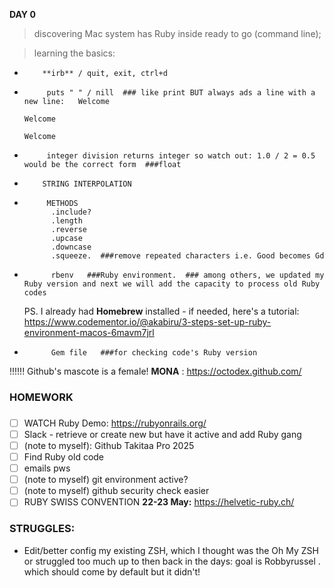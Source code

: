 **DAY 0**

> discovering Mac system has Ruby inside ready to go (command line);

> learning the basics:

-         **irb** / quit, exit, ctrl+d
-          puts " " / nill  ### like print BUT always ads a line with a new line:   Welcome
                                                                                    Welcome
                                                                                    Welcome

-          integer division returns integer so watch out: 1.0 / 2 = 0.5 would be the correct form  ###float

-         STRING INTERPOLATION

-          METHODS
            .include?
            .length
            .reverse
            .upcase
            .downcase
            .squeeze.  ###remove repeated characters i.e. Good becomes Gd

-           rbenv   ###Ruby environment.  ### among others, we updated my Ruby version and next we will add the capacity to process old Ruby codes

    PS. I already had **Homebrew** installed - if needed, here's a tutorial: https://www.codementor.io/@akabiru/3-steps-set-up-ruby-environment-macos-6mavm7jrl

-           Gem file   ###for checking code's Ruby version

!!!!!! Github's mascote is a female! **MONA** : https://octodex.github.com/

### HOMEWORK

###

-   [ ] WATCH Ruby Demo: https://rubyonrails.org/
-   [ ] Slack - retrieve or create new but have it active and add Ruby gang
-   [ ] (note to myself): Github Takitaa Pro 2025
-   [ ] Find Ruby old code
-   [ ] emails pws
-   [ ] (note to myself) git environment active?
-   [ ] (note to myself) github security check easier
-   [ ] RUBY SWISS CONVENTION **22-23 May:** https://helvetic-ruby.ch/

### **STRUGGLES:**

-   Edit/better config my existing ZSH, which I thought was the Oh My ZSH or struggled too much up to then back in the days: goal is Robbyrussel . which should come by default but it didn't!
